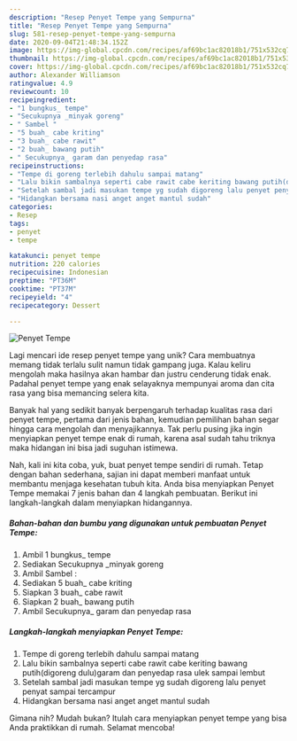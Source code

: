```yaml
---
description: "Resep Penyet Tempe yang Sempurna"
title: "Resep Penyet Tempe yang Sempurna"
slug: 581-resep-penyet-tempe-yang-sempurna
date: 2020-09-04T21:48:34.152Z
image: https://img-global.cpcdn.com/recipes/af69bc1ac82018b1/751x532cq70/penyet-tempe-foto-resep-utama.jpg
thumbnail: https://img-global.cpcdn.com/recipes/af69bc1ac82018b1/751x532cq70/penyet-tempe-foto-resep-utama.jpg
cover: https://img-global.cpcdn.com/recipes/af69bc1ac82018b1/751x532cq70/penyet-tempe-foto-resep-utama.jpg
author: Alexander Williamson
ratingvalue: 4.9
reviewcount: 10
recipeingredient:
- "1 bungkus_ tempe"
- "Secukupnya _minyak goreng"
- " Sambel "
- "5 buah_ cabe kriting"
- "3 buah_ cabe rawit"
- "2 buah_ bawang putih"
- " Secukupnya_ garam dan penyedap rasa"
recipeinstructions:
- "Tempe di goreng terlebih dahulu sampai matang"
- "Lalu bikin sambalnya seperti cabe rawit cabe keriting bawang putih(digoreng dulu)garam dan penyedap rasa ulek sampai lembut"
- "Setelah sambal jadi masukan tempe yg sudah digoreng lalu penyet penyat sampai tercampur"
- "Hidangkan bersama nasi anget anget mantul sudah"
categories:
- Resep
tags:
- penyet
- tempe

katakunci: penyet tempe 
nutrition: 220 calories
recipecuisine: Indonesian
preptime: "PT36M"
cooktime: "PT37M"
recipeyield: "4"
recipecategory: Dessert

---
```



![Penyet Tempe](https://img-global.cpcdn.com/recipes/af69bc1ac82018b1/751x532cq70/penyet-tempe-foto-resep-utama.jpg)

Lagi mencari ide resep penyet tempe yang unik? Cara membuatnya memang tidak terlalu sulit namun tidak gampang juga. Kalau keliru mengolah maka hasilnya akan hambar dan justru cenderung tidak enak. Padahal penyet tempe yang enak selayaknya mempunyai aroma dan cita rasa yang bisa memancing selera kita.



Banyak hal yang sedikit banyak berpengaruh terhadap kualitas rasa dari penyet tempe, pertama dari jenis bahan, kemudian pemilihan bahan segar hingga cara mengolah dan menyajikannya. Tak perlu pusing jika ingin menyiapkan penyet tempe enak di rumah, karena asal sudah tahu triknya maka hidangan ini bisa jadi suguhan istimewa.


Nah, kali ini kita coba, yuk, buat penyet tempe sendiri di rumah. Tetap dengan bahan sederhana, sajian ini dapat memberi manfaat untuk membantu menjaga kesehatan tubuh kita. Anda bisa menyiapkan Penyet Tempe memakai 7 jenis bahan dan 4 langkah pembuatan. Berikut ini langkah-langkah dalam menyiapkan hidangannya.

<!--inarticleads1-->

##### Bahan-bahan dan bumbu yang digunakan untuk pembuatan Penyet Tempe:

1. Ambil 1 bungkus_ tempe
1. Sediakan Secukupnya _minyak goreng
1. Ambil  Sambel :
1. Sediakan 5 buah_ cabe kriting
1. Siapkan 3 buah_ cabe rawit
1. Siapkan 2 buah_ bawang putih
1. Ambil  Secukupnya_ garam dan penyedap rasa




<!--inarticleads2-->

##### Langkah-langkah menyiapkan Penyet Tempe:

1. Tempe di goreng terlebih dahulu sampai matang
1. Lalu bikin sambalnya seperti cabe rawit cabe keriting bawang putih(digoreng dulu)garam dan penyedap rasa ulek sampai lembut
1. Setelah sambal jadi masukan tempe yg sudah digoreng lalu penyet penyat sampai tercampur
1. Hidangkan bersama nasi anget anget mantul sudah




Gimana nih? Mudah bukan? Itulah cara menyiapkan penyet tempe yang bisa Anda praktikkan di rumah. Selamat mencoba!
